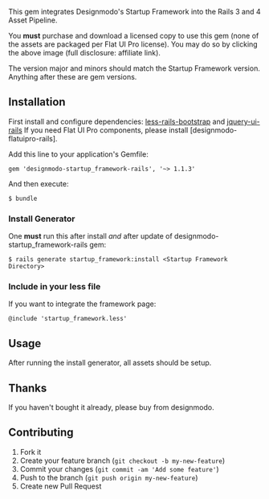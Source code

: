 

This gem integrates Designmodo's Startup Framework into the Rails 3 and 4 Asset Pipeline.

You **must** purchase and download a licensed copy to use this gem (none of the assets are packaged per Flat UI Pro license).  You may do so by clicking the above image (full disclosure: affiliate link).

The version major and minors should match the Startup Framework version.  Anything after these are gem versions.

## Installation
First install and configure dependencies: [less-rails-bootstrap](https://github.com/metaskills/less-rails-bootstrap) and [jquery-ui-rails](https://github.com/joliss/jquery-ui-rails) If you need Flat UI Pro components, please install [designmodo-flatuipro-rails].

Add this line to your application's Gemfile:

    gem 'designmodo-startup_framework-rails', '~> 1.1.3'

And then execute:

    $ bundle


### Install Generator
One **must** run this after install *and* after update of designmodo-startup_framework-rails gem:

    $ rails generate startup_framework:install <Startup Framework Directory>

### Include in your less file
If you want to integrate the framework page:

    @include 'startup_framework.less'



## Usage
After running the install generator, all assets should be setup.

## Thanks
If you haven't bought it already, please buy from designmodo.


## Contributing

1. Fork it
2. Create your feature branch (`git checkout -b my-new-feature`)
3. Commit your changes (`git commit -am 'Add some feature'`)
4. Push to the branch (`git push origin my-new-feature`)
5. Create new Pull Request